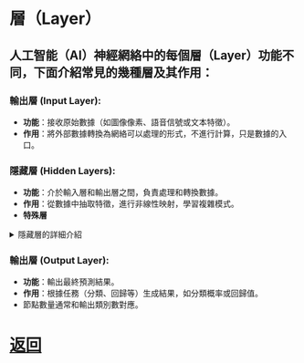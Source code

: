 # 層（Layer）

## 人工智能（AI）神經網絡中的每個層（Layer）功能不同，下面介紹常見的幾種層及其作用：

### 輸出層 (Input Layer):
  - **功能**：接收原始數據（如圖像像素、語音信號或文本特徵）。
  - **作用**：將外部數據轉換為網絡可以處理的形式，不進行計算，只是數據的入口。

### 隱藏層 (Hidden Layers):
  - **功能**：介於輸入層和輸出層之間，負責處理和轉換數據。
  - **作用**：從數據中抽取特徵，進行非線性映射，學習複雜模式。
  - **特殊層**

<details>
<summary>隱藏層的詳細介紹</summary>

# Dence / Fully‑connected (全連接層)：
- 最基本的層，把上一層的所有輸入節點都連接到本層的每個神經元；適合**表格資料、分類/回歸**。
- 它會對輸入資料進行加權線性組合，再加上一個偏差項（bias），公式如下：
### y(輸出) = W(權重矩陣)∙x(輸入) + b(偏差向)
- **特點**:有更高的靈活度和學習能力，通常需要硬體(ex:GPU)來提升運算速度。

```python
from tensorflow.keras.layers import Dense

layer = Dense(128, activation='relu')# 建立128個神經元的全連接層

```
---
# Convolution / Conv (卷積層)
- 深度學習中**圖像處理**任務的重要核心。

- 卷積層的主要作用是利用「卷積核」或「濾波器」在輸入資料（如影像）上滑動，提取區域性特徵，例如邊緣、顏色或紋理。每個卷積核會學習一組權重，能針對不同圖像特徵有不同的敏感度。

- 卷積層的關鍵參數:
  - kernel size（卷積核大小）
  - stride（步長）
  - padding（填補法，有「valid」與「same」兩種）
  - filter/深度數量

```python
from tensorflow.keras.layers import Conv2D

layer = Conv2D(filters=32, kernel_size=(3,3), activation='relu')
# 產生 32 張特徵圖，每個卷積核大小 3×3
```
---

# Pooling Layer (池化層)
- 捲積神經網路（CNN）裡的關鍵組件，通常放在卷積層之後，用來降低特徵圖（feature map）的尺寸，同時保留重要特徵。
## 主要功能
  - 降維、縮小特徵圖大小：例如把原本 32×32 的影像縮小成 16×16。
  - **減少模型參數量**：**加快運算速度**，降低硬體負擔。
  - 提升模型穩定性：減少過擬合，使模型更能適應不同新資料。

- 池化層會用一個固定大小的視窗（如 2×2 或 3×3），在特徵圖上滑動，對每個區塊進行運算。(ex:Max Pooling（最大池化）、Average Pooling（平均池化）)

- 重要參數
  - Kernel Size（池化窗口大小）
  - Stride（步長）：控制視窗滑多遠，通常設為和窗口同樣大小。
  - 無參數可學習：池化層不會增加可訓練參數。

```python
from tensorflow.keras.layers import MaxPooling2D

layer = MaxPooling2D(pool_size=(2,2))
```
---

# Recurrent(RNN / LSTM / GRU) (循環層)
- 循環層，也稱循環神經網路（Recurrent Neural Network, RNN），是一種非常適合處理「序列型資料」的深度學習架構。它有一項特殊能力，就是記憶前面的輸入，並把它融入到目前的運算中。

- 運作原理
  - 輸入序列：每次輸入資料一個元素，
  - 隱藏狀態（記憶）：會被更新，每一步都會用到前一時刻的隱藏狀態。
  - 回饋機制：每一層的輸出會被用來影響下一步運算——這就是「循環」的意思。
- **時間序列預測**:根據 過去資料 去預測 未來走向。

    詳細前往[RNN](./RNN.md)

---
# 特殊層
# Normalization（BatchNorm / LayerNorm）(正規化層)
## ✨標準化激活值

- **穩定激活分布，避免梯度問題**
- **加快模型收斂速度**
- **提升泛化能力**
- **增強深層網路與現代架構表現**
- **可學參數讓模型更靈活**

### 1.Batch Normalization (批次正規化)
#### 運作:
- 把某一層的輸入（通常是全連接層、卷積層的結果）進行正規化處理。
- 目標：讓每批（batch）資料的輸入分布，平均值變成 0，方差變成 1，避免分布過於分散、難以訓練。
- 通常在非線性激活函數（如 ReLU, tanh）之前使用。

#### 主要流程
1. 對 mini-batch 資料計算均值和方差
2. 將每個神經元的輸入 做標準化
3. 再乘上可學習參數γ，加上偏差參數β
- 其中，γ,β會在訓練過程中自動學習，ϵ是個很小的數，防止除以零。
![算式](../Pictures/Batch_Norm.png)

#### 常見位置
- 通常放在「全連接層」或「卷積層」之後、激活函數之前。
---
# Dropout (隨機丟棄層)
- 深度學習中很常用的一種「正則化」技術，目的是防止神經網路過擬合（overfitting）。

### 運作原理
- 在神經網路訓練時，Dropout 會用設定好的機率（例如 0.5）隨機「關閉」部份神經元，讓它們在這次訓練（前向和反向傳播）裡都沒有參與 。這種做法讓模型不會過度依賴單一神經元，強迫其他神經元「補位」，從而學到更強健、多元的特徵。
  - 每次訓練 mini-batch 時，都會有不同神經元被「暫時禁用」。
  - 可以想像訓練過程中同時訓練了許多結構略有不同的網路。
  - 減少神經元間的共適應（co-adaptation），讓模型泛化能力大增。

```python
from tensorflow.keras.layers import Dropout

layer = Dropout(0.5)
```

</details>

### 輸出層 (Output Layer):
  - **功能**：輸出最終預測結果。
  - **作用**：根據任務（分類、回歸等）生成結果，如分類概率或回歸值。
  - 節點數量通常和輸出類別數對應。

# [返回](../../ANN.md)

